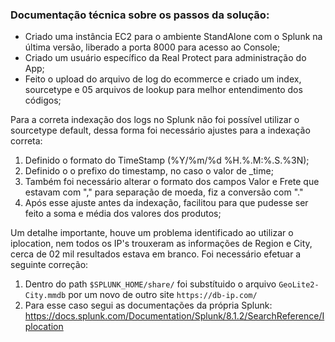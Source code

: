 ### Documentação técnica sobre os passos da solução:

* Criado uma instância EC2 para o ambiente StandAlone com o Splunk na última versão, liberado a porta 8000 para acesso ao Console;
* Criado um usuário específico da Real Protect para administração do App;
* Feito o upload do arquivo de log do ecommerce e criado um index, sourcetype e 05 arquivos de lookup para melhor entendimento dos códigos;

Para a correta indexação dos logs no Splunk não foi possível utilizar o sourcetype default, dessa forma foi necessário ajustes para a indexação correta:
1) Definido o formato do TimeStamp (%Y/%m/%d  %H.%.M:%.S.%3N);
2) Definido o o prefixo do timestamp, no caso o valor de _time;
3) Também foi necessário alterar o formato dos campos Valor e Frete que estavam com "," para separação de moeda, fiz a conversão com "."
4) Após esse ajuste antes da indexação, facilitou para que pudesse ser feito a soma e média dos valores dos produtos;

Um detalhe importante, houve um problema identificado ao utilizar o iplocation, nem todos os IP's trouxeram as informações de Region e City, cerca de 02 mil resultados estava em branco.
Foi necessário efetuar a seguinte correção:

01) Dentro do path `$SPLUNK_HOME/share/` foi substítuido o arquivo `GeoLite2-City.mmdb` por um novo de outro site `https://db-ip.com/`
02) Para esse caso segui as documentações da própria Splunk: https://docs.splunk.com/Documentation/Splunk/8.1.2/SearchReference/Iplocation



